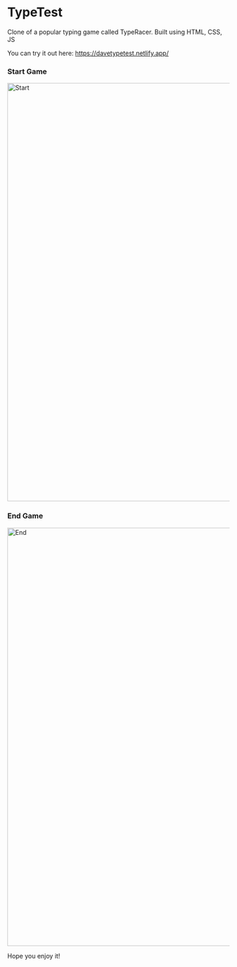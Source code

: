 # TypeTest
Clone of a popular typing game called TypeRacer. Built using HTML, CSS, JS

You can try it out here: https://davetypetest.netlify.app/ 

### Start Game
<img width="946" alt="Start" src="https://user-images.githubusercontent.com/39701217/159509409-bf696149-4930-4ea0-999b-e64da75b47d5.PNG">

### End Game
<img width="946" alt="End" src="https://user-images.githubusercontent.com/39701217/159509418-c7d9a836-d096-4ed9-838a-f024610fb8d6.PNG">


Hope you enjoy it!
